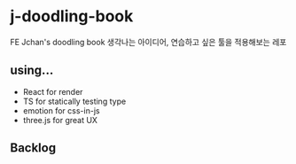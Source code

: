 # j-doodling-book

FE Jchan's doodling book
생각나는 아이디어, 연습하고 싶은 툴을 적용해보는 레포

## using...

- React for render
- TS for statically testing type
- emotion for css-in-js
- three.js for great UX

## Backlog
